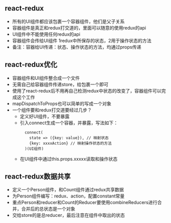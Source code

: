 ## react-redux
* 所有的UI组件都应该包裹一个容器组件，他们是父子关系
* 容器组件是真正和redux打交道的，里面可以随意的使用redux的api
* UI组件中不能使用任何redux的api
* 容器组件会传给UI组件 1redux中所保存的状态，2用于操作状态的方法
* 备注：容器给UI传递：状态、操作状态的方法，均通过props传递

## react-redux优化
* 容器组件和UI组件整合成一个文件
* 无需自己给容器组件传递store，给<APP />包裹一个<Provider store={store}>即可
* 使用了react-redux后不用再自己检测redux中状态的改变了，容器组件可以完成这个工作
* mapDispatchToProps也可以简单的写成一个对象
* 一个组件要和redux打交道要经过几步？
  * 定义好UI组件，不要暴露
  * 引入connect生成一个容器，并暴露，写法如下：
    ```
      connect(
        state => ({key: value}), // 映射状态
        {key: xxxxAction} // 映射操作状态的方法
      )(UI组件)
    ```
  * 在UI组件中通过this.props.xxxxx读取和操作状态

## react-redux数据共享
* 定义一个Person组件，和Count组件通过redux共享数据
* 为Person组件编写：redux、action，配置constant常量
* 重点Person和reducer和Count的Reducer要使用combineReducers进行合并，合并后的总状态是一个对象
* 交给store的是总reducer，最后注意在组件中取出的状态